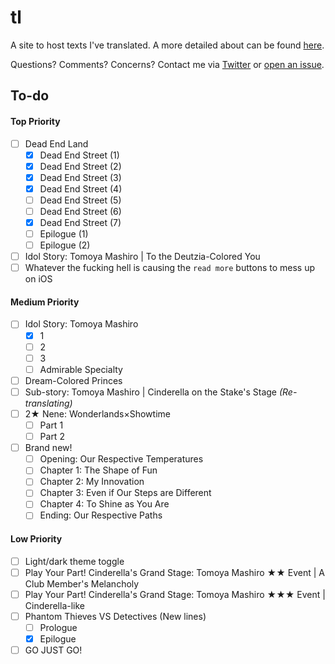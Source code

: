 # tl

A site to host texts I've translated. A more detailed about can be found [here](https://watatomo.github.io/tl/about).

Questions? Comments? Concerns? Contact me via [Twitter](https://twitter.com/riamuyumemi) or [open an issue](https://github.com/watatomo/tl/issues).

## To-do

#### Top Priority

- [ ] Dead End Land
  - [x] Dead End Street (1)
  - [x] Dead End Street (2)
  - [x] Dead End Street (3)
  - [x] Dead End Street (4)
  - [ ] Dead End Street (5)
  - [ ] Dead End Street (6)
  - [x] Dead End Street (7)
  - [ ] Epilogue (1)
  - [ ] Epilogue (2)
- [ ] Idol Story: Tomoya Mashiro | To the Deutzia-Colored You
- [ ] Whatever the fucking hell is causing the `read more` buttons to mess up on iOS

#### Medium Priority

- [ ] Idol Story: Tomoya Mashiro
  - [x] 1
  - [ ] 2
  - [ ] 3
  - [ ] Admirable Specialty
- [ ] Dream-Colored Princes
- [ ] Sub-story: Tomoya Mashiro | Cinderella on the Stake's Stage *(Re-translating)*
- [ ] 2★ Nene: Wonderlands×Showtime
  - [ ] Part 1
  - [ ] Part 2
- [ ] Brand new!
  - [ ] Opening: Our Respective Temperatures
  - [ ] Chapter 1: The Shape of Fun
  - [ ] Chapter 2: My Innovation
  - [ ] Chapter 3: Even if Our Steps are Different
  - [ ] Chapter 4: To Shine as You Are
  - [ ] Ending: Our Respective Paths

#### Low Priority

- [ ] Light/dark theme toggle
- [ ] Play Your Part! Cinderella's Grand Stage: Tomoya Mashiro ★★ Event | A Club Member's Melancholy
- [ ] Play Your Part! Cinderella's Grand Stage: Tomoya Mashiro ★★★ Event | Cinderella-like
- [ ] Phantom Thieves VS Detectives (New lines)
  - [ ] Prologue
  - [x] Epilogue
- [ ] GO JUST GO!

